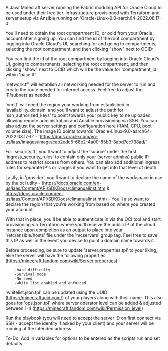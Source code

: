 A Java Minecraft server running the Fabric modding API for Oracle Cloud to be used under their free tier. Infrastructure provisioned with Terraform and server setup via Ansible running on 'Oracle-Linux-9.0-aarch64-2022.08.17-0'

You'll need to obtain the root compartment ID, or ocid from your Oracle account after signing up. You can find the id of the root compartment by logging into Oracle Cloud's UI, searching for and going to compartments, selecting the root compartment, and then clicking "show" next to OCID:

You can find the id of the root compartment by logging into Oracle Cloud's UI, going to compartments, selecting the root compartment, and then clicking "show" next to OCID which will be the value for 'compartment_id' within 'base.tf'.

'network.tf' will establish all networking needed for the server to run and create the route needed for internet access. Feel free to adjust the IP/subnets as needed.

'vm.tf' will need the region your working from established in 'availability_domain' and you'll want to adjust the path for 'ssh_authorized_keys' to point towards your public key to ne uploaded, allowing remote administration and Ansible provisioning via SSH. You can also adjust the server settings and configuration here (RAM, CPU, boot volume size). The image ID points towards 'Oracle-Linux-9.0-aarch64-2022.08.17-0' - 'https://docs.oracle.com/en-us/iaas/images/image/cab2edc5-68e2-4a00-85b3-3abd7ec738ad/'

For 'security.tf', you'll want to adjust the 'source' under the first 'ingress_security_rules' to contain only your (server admins) public IP address to restrict access from others. You can also add additional ingress rules for separate IP's or ranges if you want to get into that level of depth.

Lastly, in 'provider', you'll want to declare the name of the workspace in use by the oci utilty - (https://docs.oracle.com/en-us/iaas/Content/API/SDKDocs/climanualinst.htm & https://docs.oracle.com/en-us/iaas/Content/API/SDKDocs/climanualinst.htm) - You'll also want to declare the region that you're working from based on where you created your account. 

With that in place, you'll be able to authenticate in via the OCI tool and start provisioning via Terraform where you'll receive the public IP of the cloud instance upon completion as an output to place into your '/etc/ansible/hosts' file under the 'mcservers' group tag. Feel free to save this IP as well in the event you device to point a domain name towards it.

Before proceeding, be sure to update 'server.properties.tpl' to your liking, else the server will have the following properties (https://minecraft.fandom.com/wiki/Server.properties):

        -hard difficulty
        -Survival mode 
        -No seed
        -white list enabled and enforced.

'whitelist.json.tpl' can be updated using the UUID (https://minecraftuuid.com/) of your players along with their name. This also goes for 'ops.json.tpl' where server operator level can be added & adjusted between 1-4 (https://minecraft.fandom.com/wiki/Permission_level)

Run the playbook (you will need to accept the server ID on first connect via SSH - accept the identity if asked by your client) and your server will be running at the intended address

To-Do:
Add in variables for options to be entered as the scripts run and set defaults